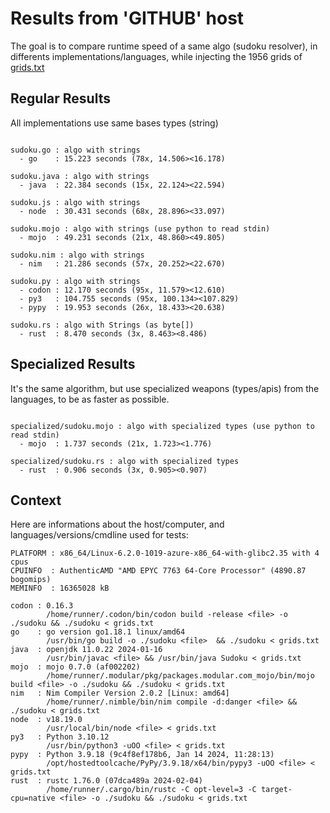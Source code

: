 # Results from 'GITHUB' host

The goal is to compare runtime speed of a same algo (sudoku resolver), in differents implementations/languages, while injecting the 1956 grids of [grids.txt](grids.txt)

## Regular Results

All implementations use same bases types (string)

```

sudoku.go : algo with strings
  - go    : 15.223 seconds (78x, 14.506><16.178)

sudoku.java : algo with strings
  - java  : 22.384 seconds (15x, 22.124><22.594)

sudoku.js : algo with strings
  - node  : 30.431 seconds (68x, 28.896><33.097)

sudoku.mojo : algo with strings (use python to read stdin)
  - mojo  : 49.231 seconds (21x, 48.860><49.805)

sudoku.nim : algo with strings
  - nim   : 21.286 seconds (57x, 20.252><22.670)

sudoku.py : algo with strings
  - codon : 12.170 seconds (95x, 11.579><12.610)
  - py3   : 104.755 seconds (95x, 100.134><107.829)
  - pypy  : 19.953 seconds (26x, 18.433><20.638)

sudoku.rs : algo with Strings (as byte[])
  - rust  : 8.470 seconds (3x, 8.463><8.486)

```

## Specialized Results

It's the same algorithm, but use specialized weapons (types/apis) from the languages, to be as faster as possible.

```

specialized/sudoku.mojo : algo with specialized types (use python to read stdin)
  - mojo  : 1.737 seconds (21x, 1.723><1.776)

specialized/sudoku.rs : algo with specialized types
  - rust  : 0.906 seconds (3x, 0.905><0.907)

```
## Context

Here are informations about the host/computer, and languages/versions/cmdline used for tests:
```
PLATFORM : x86_64/Linux-6.2.0-1019-azure-x86_64-with-glibc2.35 with 4 cpus
CPUINFO  : AuthenticAMD "AMD EPYC 7763 64-Core Processor" (4890.87 bogomips)
MEMINFO  : 16365028 kB

codon : 0.16.3
        /home/runner/.codon/bin/codon build -release <file> -o ./sudoku && ./sudoku < grids.txt
go    : go version go1.18.1 linux/amd64
        /usr/bin/go build -o ./sudoku <file>  && ./sudoku < grids.txt
java  : openjdk 11.0.22 2024-01-16
        /usr/bin/javac <file> && /usr/bin/java Sudoku < grids.txt
mojo  : mojo 0.7.0 (af002202)
        /home/runner/.modular/pkg/packages.modular.com_mojo/bin/mojo build <file> -o ./sudoku && ./sudoku < grids.txt
nim   : Nim Compiler Version 2.0.2 [Linux: amd64]
        /home/runner/.nimble/bin/nim compile -d:danger <file> && ./sudoku < grids.txt
node  : v18.19.0
        /usr/local/bin/node <file> < grids.txt
py3   : Python 3.10.12
        /usr/bin/python3 -uOO <file> < grids.txt
pypy  : Python 3.9.18 (9c4f8ef178b6, Jan 14 2024, 11:28:13)
        /opt/hostedtoolcache/PyPy/3.9.18/x64/bin/pypy3 -uOO <file> < grids.txt
rust  : rustc 1.76.0 (07dca489a 2024-02-04)
        /home/runner/.cargo/bin/rustc -C opt-level=3 -C target-cpu=native <file> -o ./sudoku && ./sudoku < grids.txt

```


